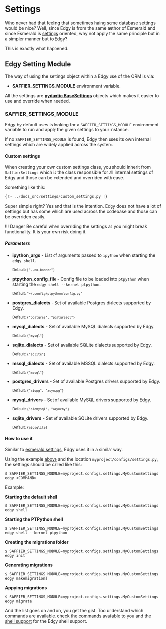 # Settings

Who never had that feeling that sometimes haing some database settings would be nice? Well, since
Edgy is from the same author of Esmerald and since Esmerald is [settings][esmerald_settings] oriented, why not apply
the same principle but in a simpler manner but to Edgy?

This is exactly what happened.

## Edgy Setting Module

The way of using the settings object within a Edgy use of the ORM is via:

* **SAFFIER_SETTINGS_MODULE** environment variable.

All the settings are **[pydantic BaseSettings](https://pypi.org/project/pydantic-settings/)** objects which makes it easier to use and override
when needed.

### SAFFIER_SETTINGS_MODULE

Edgy by default uses is looking for a `SAFFIER_SETTINGS_MODULE` environment variable to run and
apply the given settings to your instance.

If no `SAFFIER_SETTINGS_MODULE` is found, Edgy then uses its own internal settings which are
widely applied across the system.

#### Custom settings

When creating your own custom settings class, you should inherit from `SaffierSettings` which is
the class responsible for all internal settings of Edgy and those can be extended and overriden
with ease.

Something like this:

```python title="myproject/configs/settings.py"
{!> ../docs_src/settings/custom_settings.py !}
```

Super simple right? Yes and that is the intention. Edgy does not have a lot of settings but
has some which are used across the codebase and those can be overriden easily.

!!! Danger
    Be careful when overriding the settings as you might break functionality. It is your own risk
    doing it.

##### Parameters

* **ipython_args** - List of arguments passed to `ipython` when starting the `edgy shell`.

    <sup>Default: `["--no-banner"]`</sup>

* **ptpython_config_file** - Config file to be loaded into `ptpython` when starting the `edgy shell --kernel ptpython`.

    <sup>Default: `"~/.config/ptpython/config.py"`</sup>

* **postgres_dialects** - Set of available Postgres dialects supported by Edgy.

    <sup>Default: `{"postgres", "postgresql"}`</sup>

* **mysql_dialects** - Set of available MySQL dialects supported by Edgy.

    <sup>Default: `{"mysql"}`</sup>

* **sqlite_dialects** - Set of available SQLite dialects supported by Edgy.

    <sup>Default: `{"sqlite"}`</sup>

* **mssql_dialects** - Set of available MSSQL dialects supported by Edgy.

    <sup>Default: `{"mssql"}`</sup>

* **postgres_drivers** - Set of available Postgres drivers supported by Edgy.

    <sup>Default: `{"aiopg", "asyncpg"}`</sup>

* **mysql_drivers** - Set of available MySQL drivers supported by Edgy.

    <sup>Default: `{"aiomysql", "asyncmy"}`</sup>

* **sqlite_drivers** - Set of available SQLite drivers supported by Edgy.

    <sup>Default: `{aiosqlite}`</sup>

#### How to use it

Similar to [esmerald settings][esmerald_settings], Edgy uses it in a similar way.

Using the example [above](#custom-settings) and the location `myproject/configs/settings.py`, the
settings should be called like this:

```shell
$ SAFFIER_SETTINGS_MODULE=myproject.configs.settings.MyCustomSettings edgy <COMMAND>
```

Example:

**Starting the default shell**

```shell
$ SAFFIER_SETTINGS_MODULE=myproject.configs.settings.MyCustomSettings edgy shell
```

**Starting the PTPython shell**

```shell
$ SAFFIER_SETTINGS_MODULE=myproject.configs.settings.MyCustomSettings edgy shell --kernel ptpython
```

**Creating the migrations folder**

```shell
$ SAFFIER_SETTINGS_MODULE=myproject.configs.settings.MyCustomSettings edgy init
```

**Generating migrations**

```shell
$ SAFFIER_SETTINGS_MODULE=myproject.configs.settings.MyCustomSettings edgy makemigrations
```

**Appying migrations**

```shell
$ SAFFIER_SETTINGS_MODULE=myproject.configs.settings.MyCustomSettings edgy migrate
```

And the list goes on and on, you get the gist. Too understand which commands are available, check
the [commands](./migrations/migrations.md) available to you and the [shell support](./shell.md) for
the Edgy shell support.


[esmerald_settings]: https://esmerald.dev/application/settings/
